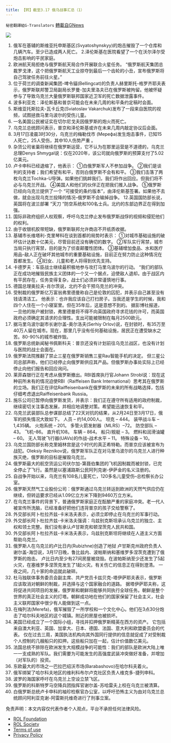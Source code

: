 ```yaml
---
title: 【转】截至3.17 俄乌战事汇总（1）
---
```

`秘密翻譯組G-Translators` [轉載自GNews](https://gnews.org/zh-hans/2181937/)

![](https://assets.gnews.org/wp-content/uploads/2022/03/16475366731.png)
1. 俄军在基辅的斯维亚托申斯基区(Svyatoshynskyy)的炮击摧毁了一个仓库和几辆汽车。至少已造成两人死亡。
2.泽伦斯基在医院看望了一个在沃尔泽尔受炮击影响的平民家庭。
2. 欧洲航天局拒绝与俄罗斯航天局合作开展联合火星任务。
“俄罗斯航天集团总裁罗戈津，这个把俄罗斯航天工业掠夺到最后一个齿轮的小丑，宣布俄罗斯将自己驾驶任务前往火星。”
3. 位于荷兰的调查新闻集团-啤令貓(Bellingcat)的负责人赫里斯托-格罗齐耶夫表示，俄罗斯联邦警卫局副局长罗曼-加夫里洛夫已在俄罗斯被拘留。他被怀疑参与了导致乌克兰大量俄罗斯联邦国家近卫军的死亡数据泄露事件。
4. 波多利亚克：泽伦斯基和普京可能会在未来几周的和平条约定稿时会面。
5. 斯维亚托斯拉夫-瓦卡丘克(Sviatoslav Vakarchuk)发布了一段来自医院的视频，试图拯救马里乌波尔的受伤儿童。
6. 一名美国公民被证实在切尔尼戈夫因俄罗斯的炮火而死亡。
7. 乌克兰总统顾问表示，普京和泽伦斯基或许在未来几周内敲定协议后会面。
8. 3月17日凌晨3时30分，乌克兰的梅勒伐市 (Мерефа)发生炮击事件，已知15人死亡，25人受伤，其中10人伤势严重 。
9. 杂货公司雀巢将继续在俄罗斯运营，它不认为在那里运营是不道德的，乌克兰总理Denys Shmygal说：仅在2020年，该公司就向俄罗斯的预算支付了5.02亿美元。
10. 卢卡申科已经退缩了，他表示：
①白俄罗斯军人不参加战争。
②我们是谈判的支持者；我们希望有和平，否则白俄罗斯不会有和平。
③我们击落了两枚乌克兰Tochka-U导弹。如果他们挑衅我们，我们将作出回应。但我们将不必与乌克兰开战。
④美国人和他们的伙伴正在把我们推入战争。
⑤俄罗斯已经向乌克兰提供了一个 “可接受的条约版本”，由泽伦斯基签署。如果他不去做，就会出现乌克兰投降的情况–俄罗斯不会输掉战争。
12.英国国防部长说，英国将在波兰部署 “天刀 “防空系统和100名士兵。北约的东部边界正在得到加强。
11. 国际非政府组织人权观察，呼吁乌克兰停止发布俄罗斯战俘的视频和侵犯他们的权利。
12. 由于收银机胶带短缺，俄罗斯联邦允许商店不开纸质收据。
13. 基辅市长维塔利-克里琴科在谈到首都的局势时表示：
①对城市基础设施的破坏估计达数十亿美元，尽管目前还没有确切的数字。
②军队实行宵禁，城市当局只执行宵禁，目的是为了侦查颠覆性团体。
③基辅增加食品、水和医疗用品–敌人正在破坏其他城市的重要基础设施，目前正在努力防止这种情况在首都发生。
④妇女、儿童和老人将得到优先支持。
14. 卡德罗夫：车臣战士继续最积极地参与攻打马里乌波尔的行动。
“我们的部队正在成功地摧毁民族主义团体的一个又一个据点，迫使敌人退却。由于战区内有平民存在，任务变得复杂，战士们必须非常谨慎地行事。
15. 德国总理奥拉夫-肖尔茨说，北约不会干预乌克兰的冲突。
16. 受制裁的俄罗斯亿万富翁弗里德曼称自己是伦敦的囚犯，并表示自己甚至没有钱请清洁工。
他表示：也许我应该自己打扫房子。当我还是学生的时候，我和四个人住在一个小寝室里。但在35年后，这是意想不到的。
据彭博社报道，一旦他的账户被封锁，弗里德曼将不得不向英国政府寻求花钱的许可，而英国政府必须确定其请求的合理性。支出可能被限制在每月2500欧元。
17. 据马里乌波尔副市长谢尔盖-奥尔洛夫(Serhiy Orlov)说，在封锁时，有35万至40万人留在城市。现在，那里几乎没有任何基础设施，居民正在遭受缺水之苦。80-90%的城市被炸毁。
18. 俄罗斯总统新闻秘书佩斯科夫：普京还没有计划前往乌克兰战区，也没有计划与医院的战士会面在。
19. 俄罗斯法院推翻了禁止三星在俄罗斯销售三星Rau智能手机的决定。
但三星公司总部声称，他们已经停止向俄罗斯供应其产品。但俄罗斯办事处实际上已经停止向他们报告和回应询问。
20. 莱菲森银行正在考虑从俄罗斯撤出。RBI首席执行官Johann Strobl说：现在这种前所未有的情况迫使RBI（Raiffeisen Bank International）思考其在俄罗斯的立场。我们正在评估Raiffeisenbank在俄罗斯的未来的所有战略选择，包括仔细考虑退出Raiffeisenbank Russia。
21. 施乐公司已暂停向俄罗斯发货，并表示：我们正在遵守所有适用的政府制裁，继续密切关注事态发展，并相应地调整对策。希望能迅速恢复和平。
22. 乌克兰武装部队总参谋部总结了22天对抗的结果，从2月24日至3月17日，俄军的损失情况大致如下。
人员 – 约14,000人。
坦克 – 444。
装甲战斗车 – 1,435辆。
火炮系统 – 201。
多管火箭发射器（MLRS）–72。
防空部队 – 43。
飞机–86。
直升机108。
车辆 – 864。
船只/舰艇 – 3。
燃料和润滑油罐 – 60。
无人驾驶飞行器(UAVs)的作战-战术水平 – 11。
特殊设备 – 10。
23. 乌克兰国防部长称克里姆林宫是这个时代的真正希特勒。而普京应该被宣布为战犯。Oleksiy Reznikov说，俄罗斯军队正在对马里乌波尔的乌克兰人进行种族灭绝，俄罗斯的目标是摧毁乌克兰。
24. 俄罗斯最大的航空货运公司伏尔加-第聂伯集团的飞机因制裁而被封锁，已完全停止了飞行。虽然是以塞浦路斯公民阿列克谢-伊萨金的名义注册的。
25. 自战争开始以来，乌克兰有108名儿童死亡，120多名儿童受伤–总检察长办公室。
26. 俄罗斯天然气工业股份公司：俄罗斯通过乌克兰转运到欧洲的天然气供应仍在继续，但转运要求已经从1.09亿立方米下降到9460万立方米。
27. 在乌克兰事件的背景下，普通俄罗斯家庭正在酝酿严重的家庭冲突。老一代人被宣传所洗脑，已经准备好把他们违背普京的孩子交给警察了。
28. 外交部长阿卜杜拉齐兹-卡米洛夫表示，必须立即停止在乌克兰的军事行动。
29. 外交部长阿卜杜拉齐兹-卡米洛夫强调：乌兹别克斯坦承认乌克兰的独立、主权和领土完整。我们没有承认卢甘斯克和顿涅茨克人民共和国。
30. 外交部长阿卜杜拉齐兹-卡米洛夫表示，乌兹别克斯坦将继续在人道主义方面帮助乌克兰。
31. 俄罗斯人在乌克兰的卢比日内(Rubizhne)创造了地狱
卢甘斯克州政府负责人谢尔盖-海岱说，3月17日晚，鲁比兹内、波帕斯纳和塞维罗多涅茨克遭到了俄罗斯的炮击。
卢比日内至少有27间房屋被烧毁。在波帕斯纳至少还发生了5起火灾，在塞维罗多涅茨克发生了1起火灾。有关伤亡的信息正在得到澄清。
一夜之间，几十家的命运就此破碎。
32. 杜马独联体事务委员会副主席、共产党员卡兹贝克-塔伊萨耶夫表示，俄罗斯应该取消对朝鲜的制裁，并选择与这个国家融合的道路。
据塔伊萨耶夫称，这将促进共同项目的发展，俄罗斯和朝鲜将能够共同执行全球任务。朝鲜是整个世界的真正社会主义的灯塔。朝鲜成功地在他们的国家保留了社会主义，社会主义联邦国家中很少有人能做到这一点。
33. 在梅列法(Merefa)，俄军摧毁了一所学校和一个文化中心。他们在3点30分炮击了哈尔科夫地区的这个城镇。附近的房屋也被损坏。
34. 美国已经成立了一个国际小组，寻找并扣押俄罗斯精英在西方的资产。
它包括来自澳大利亚、英国、加拿大、日本、德国、法国、意大利和欧盟委员会的代表。
仅在过去三周，美国执法机构向其外国同行提供的信息就促成了对受制裁个人控制的几艘船只的扣押。这些船只加在一起，估计价值数亿美元。
35. 法国总统不排除在欧洲发生大规模战争的可能性：我们的部队是欧洲大陆上唯一一支成熟的军队。我们需要为可能发生的高强度武装冲突做好准备，并增加（对军队的）投资。
36. 东欧最大的市场之一巴拉巴绍沃市场(Barabashovo)在哈尔科夫着火。
37. 俄军绑架了哈尔科夫地区的维利科布尔卢克社区负责人维克多-捷列申科。
38. 波罗的海国家呼吁在乌克兰上空设立禁飞区。
39. 俄罗斯的科斯特罗马空降兵团指挥官谢尔盖-苏哈雷夫上校在乌克兰被清算。
40. 白俄罗斯总统卢卡申科的袖珍检察官办公室，以呼吁恐怖主义为由对乌克兰总统顾问阿利亚克谢-阿雷斯托维奇进行了刑事立案。


 

免责声明：本文内容仅代表作者个人观点，平台不承担任何法律风险。

- [ROL Foundation](https://rolfoundation.org/)
- [ROL Society](https://rolsociety.org/)
- [Terms of use](https://gnews.org/terms-of-use-3/)
- [Privacy Policy](https://gnews.org/privacy-policy/)
